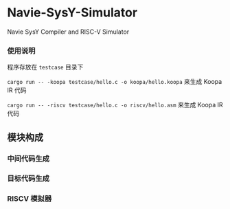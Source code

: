 # Navie-SysY-Simulator
Navie SysY Compiler and RISC-V Simulator


### 使用说明
程序存放在 `testcase` 目录下

`cargo run -- -koopa testcase/hello.c -o koopa/hello.koopa` 来生成 Koopa IR 代码

`cargo run -- -riscv testcase/hello.c -o riscv/hello.asm` 来生成 Koopa IR 代码


## 模块构成 

### 中间代码生成

### 目标代码生成

### RISCV 模拟器



### 